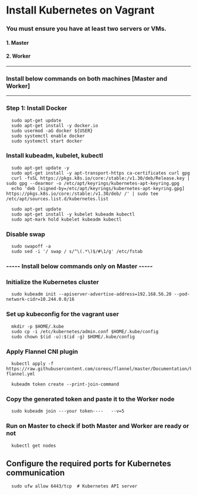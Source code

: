 # Install Kubernetes on Vagrant

### You must ensure you have at least two servers or VMs.
#### 1. Master
#### 2. Worker
---------------------------------------------------------------
### Install below commands on both machines [Master and Worker]
---------------------------------------------------------------

### Step 1: Install Docker

      sudo apt-get update
      sudo apt-get install -y docker.io
      sudo usermod -aG docker ${USER}
      sudo systemctl enable docker
      sudo systemctl start docker

### Install kubeadm, kubelet, kubectl

      sudo apt-get update -y
      sudo apt-get install -y apt-transport-https ca-certificates curl gpg
      curl -fsSL https://pkgs.k8s.io/core:/stable:/v1.30/deb/Release.key | sudo gpg --dearmor -o /etc/apt/keyrings/kubernetes-apt-keyring.gpg
      echo 'deb [signed-by=/etc/apt/keyrings/kubernetes-apt-keyring.gpg] https://pkgs.k8s.io/core:/stable:/v1.30/deb/ /' | sudo tee /etc/apt/sources.list.d/kubernetes.list

      sudo apt-get update
      sudo apt-get install -y kubelet kubeadm kubectl
      sudo apt-mark hold kubelet kubeadm kubectl

### Disable swap

      sudo swapoff -a
      sudo sed -i '/ swap / s/^\(.*\)$/#\1/g' /etc/fstab
      

### ----- Install below commands only on Master -----

### Initialize the Kubernetes cluster
      sudo kubeadm init --apiserver-advertise-address=192.168.56.20 --pod-network-cidr=10.244.0.0/16

### Set up kubeconfig for the vagrant user
      mkdir -p $HOME/.kube
      sudo cp -i /etc/kubernetes/admin.conf $HOME/.kube/config
      sudo chown $(id -u):$(id -g) $HOME/.kube/config

### Apply Flannel CNI plugin
      kubectl apply -f https://raw.githubusercontent.com/coreos/flannel/master/Documentation/kube-flannel.yml
      
      kubeadm token create --print-join-command

### Copy the generated token and paste it to the Worker node
      sudo kubeadm join ---your token----   --v=5

### Run on Master to check if both Master and Worker are ready or not
      kubectl get nodes

## Configure the required ports for Kubernetes communication
      sudo ufw allow 6443/tcp  # Kubernetes API server
